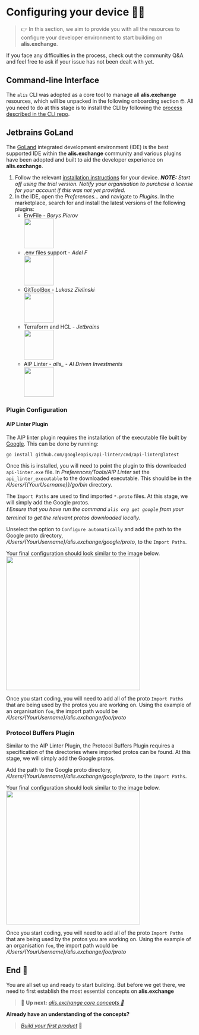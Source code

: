 # Configuring your device 🧑‍💻

> 👉 In this section, we aim to provide you with all the resources to configure your developer environment to start building on **alis.exchange**.

If you face any difficulties in the process, check out the community Q&A and feel free to ask if your issue has not been dealt with yet.

## Command-line Interface
The `alis` CLI was adopted as a core tool to manage all **alis.exchange** resources, which will be unpacked in the following onboarding section 🤓.
All you need to do at this stage is to install the CLI by following the <a href="https://github.com/alis-x/cli" target="_blank">process described in the CLI repo</a>.

## Jetbrains GoLand
The <a href="https://www.jetbrains.com/go/" target="_blank">GoLand</a> integrated development environment (IDE) is the best supported IDE within the **alis.exchange** community and
various plugins have been adopted and built to aid the developer experience on **alis.exchange**.

1. Follow the relevant <a href="https://www.jetbrains.com/go/download/" target="_blank">installation instructions</a> for your device.
_**NOTE:** Start off using the trial version. Notify your organisation to purchase a license for your account if this was not yet provided._
2. In the IDE, open the _Preferences..._ and navigate to _Plugins_. In the marketplace, search for and install the latest versions of the following plugins:
    - EnvFile - _Borys Pierov_<br />
      <img src="img/envFile.png" height="80">
    - .env files support - _Adel F_<br />
         <img src="img/envFileSupport.png" height="80">
    - GitToolBox - _Lukasz Zielinski_<br />
      <img src="img/gitToolBox.png" height="80">
    - Terraform and HCL - _Jetbrains_<br />
         <img src="img/Terraform.png" height="80">
    - AIP Linter - _alis\_ - AI Driven Investments_<br />
      <img src="img/aipLinter.png" height="80">

### Plugin Configuration

#### AIP Linter Plugin
The AIP linter plugin requires the installation of the executable file built by <a href="https://linter.aip.dev/" target="_blank">Google</a>. This can be done by running:
```shell
go install github.com/googleapis/api-linter/cmd/api-linter@latest
```
Once this is installed, you will need to point the plugin to this downloaded `api-linter.exe` file.
In _Preferences/Tools/AIP Linter_ set the `api_linter_executable` to the downloaded executable. This should be in the
_/Users/{{YourUsername}}/go/bin_ directory.

The `Import Paths` are used to find imported `*.proto` files. At this stage, we will simply add the Google protos.<br />
_❗ Ensure that you have run the command `alis org get google` from your terminal to get the relevant protos downloaded locally._

Unselect the option to `Configure automatically` and add the path to the Google proto directory, _/Users/{YourUsername}/alis.exchange/google/proto_,
to the `Import Paths`.

Your final configuration should look similar to the image below. <br />
<img src="img/aipLinterPreferences.png" height="360">

Once you start coding, you will need to add all of the proto `Import Paths` that are being used by the protos you are working on. Using the example of an organisation `foo`, the import path would be _/Users/{YourUsername}/alis.exchange/foo/proto_

### Protocol Buffers Plugin

Similar to the AIP Linter Plugin, the Protocol Buffers Plugin requires a specification of the directories where imported
protos can be found. At this stage, we will simply add the Google protos.

Add the path to the Google proto directory, _/Users/{YourUsername}/alis.exchange/google/proto_, to the `Import Paths`.

Your final configuration should look similar to the image below. <br />
<img src="img/protocolBufferPreferences.png" height="360">

Once you start coding, you will need to add all of the proto `Import Paths` that are being used by the protos you are working on. Using the example of an organisation `foo`, the import path would be _/Users/{YourUsername}/alis.exchange/foo/proto_

## End 🏁

You are all set up and ready to start building. But before we get there, we need to first establish the most
essential concepts on **alis.exchange**

> 👟 **Up next:** _[alis.exchange core concepts 🚀](/ExchangeConcepts.md)_

**Already have an understanding of the concepts?**
> _[Build your first product](/HelloWorldBuild)_ 👷‍
